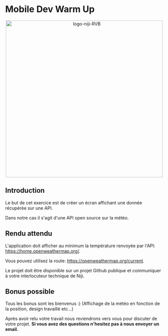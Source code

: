 # Mobile Dev Warm Up

<p align="center">
<img width="500" alt="logo-niji-RVB" src="https://user-images.githubusercontent.com/15031750/140082814-4461f531-de95-4779-bfac-1d2504520cfe.png">
</p>

## Introduction
Le but de cet exercice est de créer un écran affichant une donnée récupérée sur une API.

Dans notre cas il s'agit d'une API open source sur la météo.

## Rendu attendu
L'application doit afficher au minimum la température renvoyée par l'API: https://home.openweathermap.org/. 

Vous pouvez utilisez la route: https://openweathermap.org/current.

Le projet doit être disponible sur un projet Github publique et communiquer à votre interlocuteur technique de Niji.

## Bonus possible
Tous les bonus sont les bienvenus :) (Affichage de la météo en fonction de la position, design travaillé etc...)

Après avoir relu votre travail nous reviendrons vers vous pour discuter de votre projet. 
**Si vous avez des questions n'hesitez pas à nous envoyer un email.**
